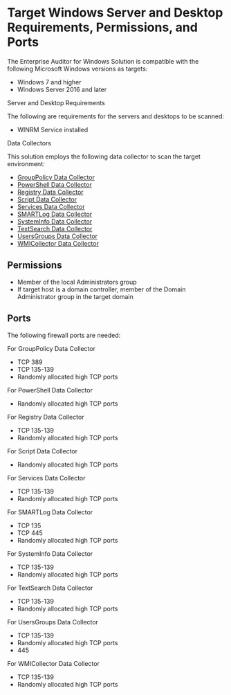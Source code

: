 # Target Windows Server and Desktop Requirements, Permissions, and Ports

The Enterprise Auditor for Windows Solution is compatible with the following Microsoft Windows
versions as targets:

- Windows 7 and higher
- Windows Server 2016 and later

Server and Desktop Requirements

The following are requirements for the servers and desktops to be scanned:

- WINRM Service installed

Data Collectors

This solution employs the following data collector to scan the target environment:

- [GroupPolicy Data Collector](/docs/accessanalyzer/11.6/accessanalyzer/admin/datacollector/grouppolicy/overview.md)
- [PowerShell Data Collector](/docs/accessanalyzer/11.6/accessanalyzer/admin/datacollector/powershell/overview.md)
- [Registry Data Collector](/docs/accessanalyzer/11.6/accessanalyzer/admin/datacollector/registry.md)
- [Script Data Collector](/docs/accessanalyzer/11.6/accessanalyzer/admin/datacollector/script/overview.md)
- [Services Data Collector](/docs/accessanalyzer/11.6/accessanalyzer/admin/datacollector/services.md)
- [SMARTLog Data Collector](/docs/accessanalyzer/11.6/accessanalyzer/admin/datacollector/smartlog/overview.md)
- [SystemInfo Data Collector](/docs/accessanalyzer/11.6/accessanalyzer/admin/datacollector/systeminfo/overview.md)
- [TextSearch Data Collector](/docs/accessanalyzer/11.6/accessanalyzer/admin/datacollector/textsearch/overview.md)
- [UsersGroups Data Collector](/docs/accessanalyzer/11.6/accessanalyzer/admin/datacollector/usersgroups/overview.md)
- [WMICollector Data Collector](/docs/accessanalyzer/11.6/accessanalyzer/admin/datacollector/wmicollector/overview.md)

## Permissions

- Member of the local Administrators group
- If target host is a domain controller, member of the Domain Administrator group in the target
  domain

## Ports

The following firewall ports are needed:

For GroupPolicy Data Collector

- TCP 389
- TCP 135-139
- Randomly allocated high TCP ports

For PowerShell Data Collector

- Randomly allocated high TCP ports

For Registry Data Collector

- TCP 135-139
- Randomly allocated high TCP ports

For Script Data Collector

- Randomly allocated high TCP ports

For Services Data Collector

- TCP 135-139
- Randomly allocated high TCP ports

For SMARTLog Data Collector

- TCP 135
- TCP 445
- Randomly allocated high TCP ports

For SystemInfo Data Collector

- TCP 135-139
- Randomly allocated high TCP ports

For TextSearch Data Collector

- TCP 135-139
- Randomly allocated high TCP ports

For UsersGroups Data Collector

- TCP 135-139
- Randomly allocated high TCP ports
- 445

For WMICollector Data Collector

- TCP 135-139
- Randomly allocated high TCP ports
